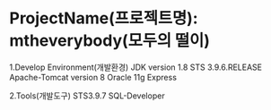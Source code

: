 # ProjectName(프로젝트명): mtheverybody(모두의 떨이)

1.Develop Environment(개발환경)
JDK version 1.8
STS 3.9.6.RELEASE
Apache-Tomcat version 8
Oracle 11g Express

2.Tools(개발도구)
STS3.9.7
SQL-Developer
